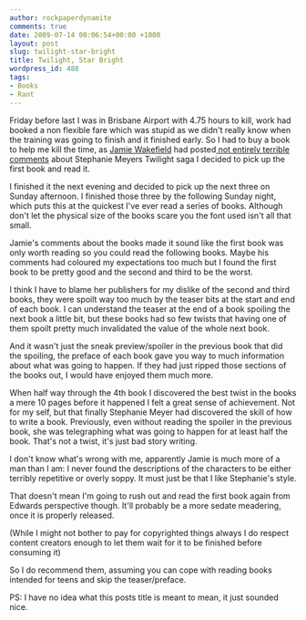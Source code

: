 ```yaml
---
author: rockpaperdynamite
comments: true
date: 2009-07-14 00:06:54+00:00 +1000
layout: post
slug: twilight-star-bright
title: Twilight, Star Bright
wordpress_id: 488
tags:
- Books
- Rant
---
```


Friday before last I was in Brisbane Airport with 4.75 hours to kill, work had booked a non flexible fare which was stupid as we didn't really know when the training was going to finish and it finished early. So I had to buy a book to help me kill the time, as [Jamie Wakefield](http://kingfatty.blogspot.com/) had posted[ not entirely terrible comments](http://kingfatty.blogspot.com/search?q=twilight) about Stephanie Meyers Twilight saga I decided to pick up the first book and read it.

I finished it the next evening and decided to pick up the next three on Sunday afternoon. I finished those three by the following Sunday night, which puts this at the quickest I've ever read a series of books. Although don't let the physical size of the books scare you the font used isn't all that small.<!-- more -->

Jamie's comments about the books made it sound like the first book was only worth reading so you could read the following books. Maybe his comments had coloured my expectations too much but I found the first book to be pretty good and the second and third to be the worst.

I think I have to blame her publishers for my dislike of the second and third books, they were spoilt way too much by the teaser bits at the start and end of each book. I can understand the teaser at the end of a book spoiling the next book a little bit, but these books had so few twists that having one of them spoilt pretty much invalidated the value of the whole next book.

And it wasn't just the sneak preview/spoiler in the previous book that did the spoiling, the preface of each book gave you way to much information about what was going to happen. If they had just ripped those sections of the books out, I would have enjoyed them much more.

When half way through the 4th book I discovered the best twist in the books a mere 10 pages before it happened I felt a great sense of achievement. Not for my self, but that finally Stephanie Meyer had discovered the skill of how to write a book. Previously, even without reading the spoiler in the previous book, she was telegraphing what was going to happen for at least half the book. That's not a twist, it's just bad story writing.

I don't know what's wrong with me, apparently Jamie is much more of a man than I am: I never found the descriptions of the characters to be either terribly repetitive or overly soppy. It must just be that I like Stephanie's style.

That doesn't mean I'm going to rush out and read the first book again from Edwards perspective though. It'll probably be a more sedate meadering, once it is properly released.

(While I might not bother to pay for copyrighted things always I do respect content creators enough to let them wait for it to be finished before consuming it)

So I do recommend them, assuming you can cope with reading books intended for teens and skip the teaser/preface.

PS: I have no idea what this posts title is meant to mean, it just sounded nice.
